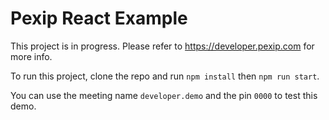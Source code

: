 # Pexip React Example

This project is in progress. Please refer to https://developer.pexip.com for more info.

To run this project, clone the repo and run `npm install` then `npm run start`.

You can use the meeting name `developer.demo` and the pin `0000` to test this demo.
